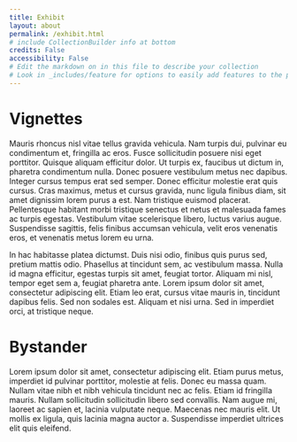 ```yaml
---
title: Exhibit
layout: about
permalink: /exhibit.html
# include CollectionBuilder info at bottom
credits: False
accessibility: False
# Edit the markdown on in this file to describe your collection
# Look in _includes/feature for options to easily add features to the page
---
```

# Vignettes

Mauris rhoncus nisl vitae tellus gravida vehicula. Nam turpis dui, pulvinar eu condimentum et, fringilla ac eros. Fusce sollicitudin posuere nisi eget porttitor. Quisque aliquam efficitur dolor. Ut turpis ex, faucibus ut dictum in, pharetra condimentum nulla. Donec posuere vestibulum metus nec dapibus. Integer cursus tempus erat sed semper. Donec efficitur molestie erat quis cursus. Cras maximus, metus et cursus gravida, nunc ligula finibus diam, sit amet dignissim lorem purus a est. Nam tristique euismod placerat. Pellentesque habitant morbi tristique senectus et netus et malesuada fames ac turpis egestas. Vestibulum vitae scelerisque libero, luctus varius augue. Suspendisse sagittis, felis finibus accumsan vehicula, velit eros venenatis eros, et venenatis metus lorem eu urna.

In hac habitasse platea dictumst. Duis nisi odio, finibus quis purus sed, pretium mattis odio. Phasellus at tincidunt sem, ac vestibulum massa. Nulla id magna efficitur, egestas turpis sit amet, feugiat tortor. Aliquam mi nisl, tempor eget sem a, feugiat pharetra ante. Lorem ipsum dolor sit amet, consectetur adipiscing elit. Etiam leo erat, cursus vitae mauris in, tincidunt dapibus felis. Sed non sodales est. Aliquam et nisi urna. Sed in imperdiet orci, at tristique neque.

# Bystander

Lorem ipsum dolor sit amet, consectetur adipiscing elit. Etiam purus metus, imperdiet id pulvinar porttitor, molestie at felis. Donec eu massa quam. Nullam vitae nibh et nibh vehicula tincidunt nec ac felis. Etiam id fringilla mauris. Nullam sollicitudin sollicitudin libero sed convallis. Nam augue mi, laoreet ac sapien et, lacinia vulputate neque. Maecenas nec mauris elit. Ut mollis ex ligula, quis lacinia magna auctor a. Suspendisse imperdiet ultrices elit quis eleifend.
